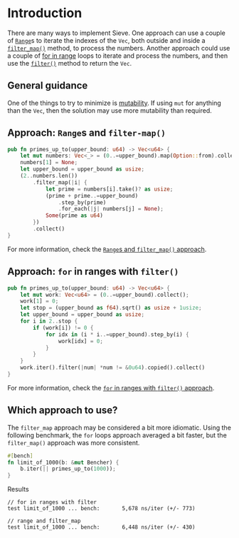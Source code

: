 # Introduction

There are many ways to implement Sieve.
One approach can use a couple of  [`Range`][range]s to iterate the indexes of the `Vec`, both outside and inside a [`filter_map()`][filtermap] method,
to process the numbers.
Another approach could use a couple of [for in range][for-in-range] loops to iterate and process the numbers,
and then use the [`filter()`][filter] method to return the `Vec`.

## General guidance

One of the things to try to minimize is [mutability][mutability].
If using `mut` for anything than the `Vec`, then the solution may use more mutability than required.

## Approach: `Range`s and `filter-map()`

```rust
pub fn primes_up_to(upper_bound: u64) -> Vec<u64> {
    let mut numbers: Vec<_> = (0..=upper_bound).map(Option::from).collect();
    numbers[1] = None;
    let upper_bound = upper_bound as usize;
    (2..numbers.len())
        .filter_map(|i| {
            let prime = numbers[i].take()? as usize;
            (prime + prime..=upper_bound)
                .step_by(prime)
                .for_each(|j| numbers[j] = None);
            Some(prime as u64)
        })
        .collect()
}
```

For more information, check the [`Range`s and `filter_map()` approach][approach-ranges-and-filtermap].


## Approach: `for` in ranges with `filter()`

```rust
pub fn primes_up_to(upper_bound: u64) -> Vec<u64> {
    let mut work: Vec<u64> = (0..=upper_bound).collect();
    work[1] = 0;
    let stop = (upper_bound as f64).sqrt() as usize + 1usize;
    let upper_bound = upper_bound as usize;
    for i in 2..stop {
        if (work[i]) != 0 {
            for idx in (i * i..=upper_bound).step_by(i) {
                work[idx] = 0;
            }
        }
    }
    work.iter().filter(|num| *num != &0u64).copied().collect()
}
```

For more information, check the [`for` in ranges with `filter()` approach][approach-for-in-ranges-with-filter].

## Which approach to use?

The `filter_map` approach may be considered a bit more idiomatic.
Using the following benchmark, the `for` loops approach averaged a bit faster,
but the `filter_map()` approach was more consistent.

```rust
#[bench]
fn limit_of_1000(b: &mut Bencher) {
    b.iter(|| primes_up_to(1000));
}
```

Results

```
// for in ranges with filter
test limit_of_1000 ... bench:       5,678 ns/iter (+/- 773)

// range and filter_map
test limit_of_1000 ... bench:       6,448 ns/iter (+/- 430)
```

[range]: https://doc.rust-lang.org/reference/expressions/range-expr.html
[filtermap]: https://doc.rust-lang.org/std/iter/trait.Iterator.html#method.filter_map
[for-in-range]: https://doc.rust-lang.org/rust-by-example/flow_control/for.html
[filter]: https://doc.rust-lang.org/std/iter/trait.Iterator.html#method.filter
[mutability]: https://web.mit.edu/rust-lang_v1.25/arch/amd64_ubuntu1404/share/doc/rust/html/book/first-edition/mutability.html
[approach-ranges-and-filtermap]: https://exercism.org/tracks/rust/exercises/sieve/approaches/ranges-and-filtermap
[approach-for-in-ranges-with-filter]: https://exercism.org/tracks/rust/exercises/sieve/approaches/for-in-ranges-with-filter
